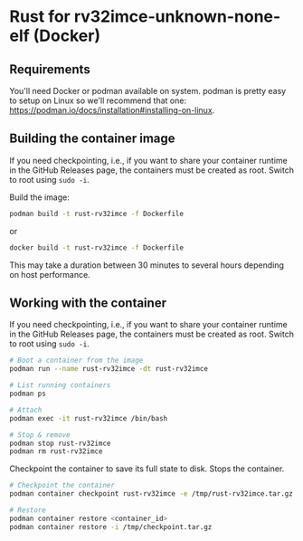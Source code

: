 # Rust for rv32imce-unknown-none-elf (Docker)

## Requirements

You'll need Docker or podman available on system. podman is pretty easy to setup on Linux so we'll recommend that one: <https://podman.io/docs/installation#installing-on-linux>.

## Building the container image

If you need checkpointing, i.e., if you want to share your container runtime in the GitHub Releases
page, the containers must be created as root. Switch to root using `sudo -i`.

Build the image:

```sh
podman build -t rust-rv32imce -f Dockerfile
```

or

```sh
docker build -t rust-rv32imce -f Dockerfile
```

This may take a duration between 30 minutes to several hours depending on host performance.

## Working with the container

If you need checkpointing, i.e., if you want to share your container runtime in the GitHub Releases
page, the containers must be created as root. Switch to root using `sudo -i`.

```sh
# Boot a container from the image
podman run --name rust-rv32imce -dt rust-rv32imce

# List running containers
podman ps

# Attach
podman exec -it rust-rv32imce /bin/bash

# Stop & remove
podman stop rust-rv32imce
podman rm rust-rv32imce
```

Checkpoint the container to save its full state to disk. Stops the container.

```sh
# Checkpoint the container
podman container checkpoint rust-rv32imce -e /tmp/rust-rv32imce.tar.gz

# Restore
podman container restore <container_id>
podman container restore -i /tmp/checkpoint.tar.gz
```
